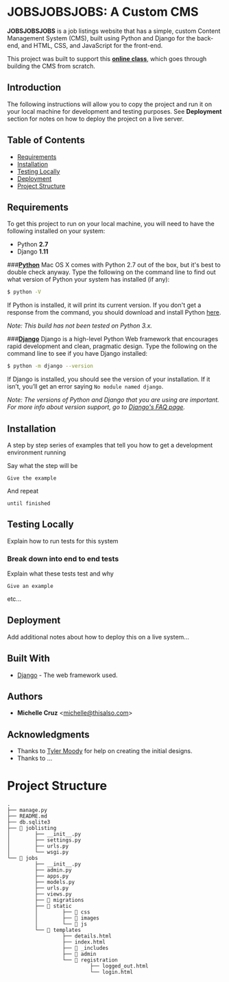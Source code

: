 # JOBSJOBSJOBS: A Custom CMS

**JOBSJOBSJOBS** is a job listings website that has a simple, custom Content Management System (CMS), built using Python and Django for the back-end, and HTML, CSS, and JavaScript for the front-end.

This project was built to support this **[online class]()**, which goes through building the CMS from scratch.

## Introduction

The following instructions will allow you to copy the project and run it on your local machine for development and testing purposes. See **Deployment** section for notes on how to deploy the project on a live server.

## Table of Contents
* [Requirements](#requirements)
* [Installation](#installation)
* [Testing Locally](#testing-locally)
* [Deployment](#deployment)
* [Project Structure](#project-structure)

## <a name="requirements"></a>Requirements

To get this project to run on your local machine, you will need to have the following installed on your system:

* Python **2.7**
* Django **1.11**

###**[Python]()**
Mac OS X comes with Python 2.7 out of the box, but it's best to double check anyway. Type the following on the command line to find out what version of Python your system has installed (if any):

```bash
$ python -V
```
If Python is installed, it will print its current version. If you don't get a response from the command, you should download and install Python [here](https://www.python.org/downloads/).

*Note: This build has not been tested on Python 3.x.*


###**[Django]()**
Django is a high-level Python Web framework that encourages rapid development and clean, pragmatic design. Type the following on the command line to see if you have Django installed:

```bash
$ python -m django --version
```
If Django is installed, you should see the version of your installation. If it isn’t, you’ll get an error saying `No module named django`.

*Note: The versions of Python and Django that you are using are important. For more info about version support, go to [Django's FAQ page](https://docs.djangoproject.com/en/1.11/faq/install/#faq-python-version-support).*

## <a name="installation"></a>Installation

A step by step series of examples that tell you how to get a development environment running

Say what the step will be

```
Give the example
```

And repeat

```
until finished
```

## <a name="testing-locally"></a>Testing Locally

Explain how to run tests for this system

### Break down into end to end tests

Explain what these tests test and why

```
Give an example
```
etc...

## <a name="deployment"></a>Deployment

Add additional notes about how to deploy this on a live system...

## Built With

* [Django]() - The web framework used.

## Authors

* **Michelle Cruz** <[michelle@thisalso.com](mailto:michelle@thisalso.com)>

## Acknowledgments

* Thanks to [Tyler Moody]() for help on creating the initial designs.
* Thanks to ...

# <a name="project-structure"></a>Project Structure
```
.
├── manage.py
├── README.md
├── db.sqlite3
├── 📁 joblisting
│		 ├── __init__.py
│		 ├── settings.py
│		 ├── urls.py
│		 └── wsgi.py
└── 📁 jobs
 		 ├── __init__.py
		 ├── admin.py
		 ├── apps.py
		 ├── models.py
		 ├── urls.py
		 ├── views.py
		 ├── 📁 migrations
		 ├── 📁 static
		 │	 	  ├── 📁 css
		 │		  ├── 📁 images
		 │		  └── 📁 js
		 └── 📁 templates
		 		  ├── details.html
		 		  ├── index.html
		 		  ├── 📁 _includes
		 		  ├── 📁 admin
		 		  └── 📁 registration
		        	  	   ├── logged_out.html
	        	  		   └── login.html
```
